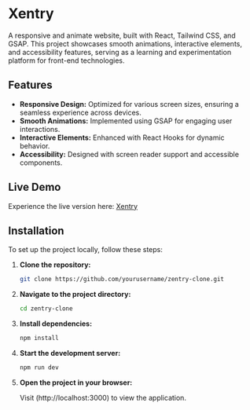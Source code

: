 # Xentry

A responsive and animate website, built with React, Tailwind CSS, and GSAP. This project showcases smooth animations, interactive elements, and accessibility features, serving as a learning and experimentation platform for front-end technologies.

## Features

- **Responsive Design:** Optimized for various screen sizes, ensuring a seamless experience across devices.
- **Smooth Animations:** Implemented using GSAP for engaging user interactions.
- **Interactive Elements:** Enhanced with React Hooks for dynamic behavior.
- **Accessibility:** Designed with screen reader support and accessible components.

## Live Demo

Experience the live version here: [Xentry](https://xentry-live.vercel.app/)

## Installation

To set up the project locally, follow these steps:

1. **Clone the repository:**

   ```bash
   git clone https://github.com/yourusername/zentry-clone.git


2. **Navigate to the project directory:**
    
    ```bash
    cd zentry-clone

3. **Install dependencies:**

    ```bash
    npm install


4. **Start the development server:**

    ```bash
    npm run dev


5. **Open the project in your browser:**

    Visit (http://localhost:3000) to view the application.
